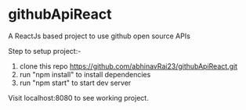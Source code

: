 # githubApiReact
A ReactJs based project to use github open source APIs

Step to setup project:-

1) clone this repo https://github.com/abhinavRai23/githubApiReact.git
2) run "npm install" to install dependencies 
3) run "npm start" to start dev server

Visit localhost:8080 to see working project.
